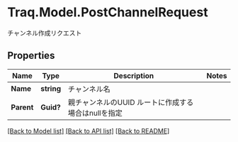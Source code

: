 # Traq.Model.PostChannelRequest
チャンネル作成リクエスト

## Properties

Name | Type | Description | Notes
------------ | ------------- | ------------- | -------------
**Name** | **string** | チャンネル名 | 
**Parent** | **Guid?** | 親チャンネルのUUID ルートに作成する場合はnullを指定 | 

[[Back to Model list]](../README.md#documentation-for-models) [[Back to API list]](../README.md#documentation-for-api-endpoints) [[Back to README]](../README.md)

